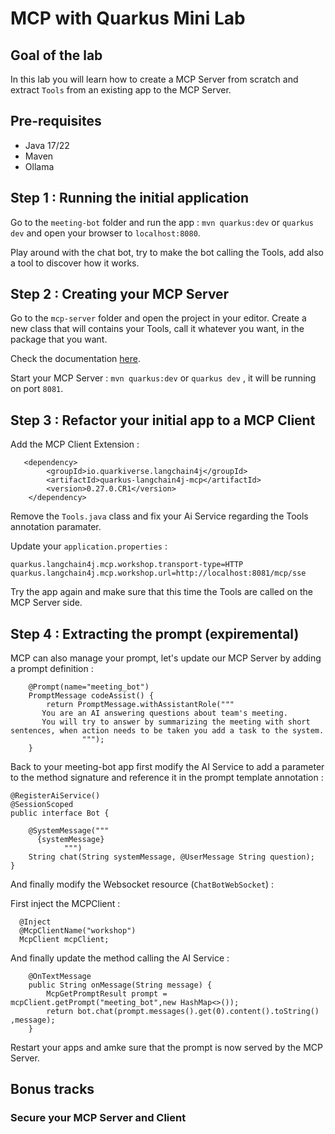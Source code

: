 # MCP with Quarkus Mini Lab

## Goal of the lab

In this lab you will learn how to create a MCP Server from scratch and extract `Tools` from an existing app to the MCP Server.

## Pre-requisites 

* Java 17/22
* Maven
* Ollama

## Step 1 : Running the initial application

Go to the `meeting-bot` folder and run the app : `mvn quarkus:dev` or `quarkus dev` and open your browser to `localhost:8080`. 

Play around with the chat bot, try to make the bot calling the Tools, add also a tool to discover how it works. 

## Step 2 : Creating your MCP Server

Go to the `mcp-server` folder and open the project in your editor. Create a new class that will contains your Tools, call it whatever you want, in the package that you want. 

Check the documentation [here](https://docs.quarkiverse.io/quarkus-mcp-server/dev/). 

Start your MCP Server :  `mvn quarkus:dev` or `quarkus dev` , it will be running on port `8081`. 

## Step 3 : Refactor your initial app to a MCP Client

Add the MCP Client Extension : 

```
   <dependency>
        <groupId>io.quarkiverse.langchain4j</groupId>
        <artifactId>quarkus-langchain4j-mcp</artifactId>
        <version>0.27.0.CR1</version>
    </dependency>
```

Remove the `Tools.java` class and fix your Ai Service regarding the Tools annotation paramater.

Update your `application.properties` : 

```
quarkus.langchain4j.mcp.workshop.transport-type=HTTP
quarkus.langchain4j.mcp.workshop.url=http://localhost:8081/mcp/sse

```

Try the app again and make sure that this time the Tools are called on the MCP Server side. 

## Step 4 : Extracting the prompt (expiremental)

MCP can also manage your prompt, let's update our MCP Server by adding a prompt definition : 

```
    @Prompt(name="meeting_bot")
    PromptMessage codeAssist() {
        return PromptMessage.withAssistantRole("""
       You are an AI answering questions about team's meeting.
       You will try to answer by summarizing the meeting with short sentences, when action needs to be taken you add a task to the system.
                """);
    }

```

Back to your meeting-bot app first modify the AI Service to add a parameter to the method signature and reference it in the prompt template annotation : 

```
@RegisterAiService()
@SessionScoped
public interface Bot {

    @SystemMessage("""
      {systemMessage}
            """)
    String chat(String systemMessage, @UserMessage String question);
}

```

And finally modify the Websocket resource (`ChatBotWebSocket`) : 

First inject the MCPClient : 

```
  @Inject
  @McpClientName("workshop")
  McpClient mcpClient;
```

And finally update the method calling the AI Service : 

```
    @OnTextMessage
    public String onMessage(String message) {
        McpGetPromptResult prompt =  mcpClient.getPrompt("meeting_bot",new HashMap<>());
        return bot.chat(prompt.messages().get(0).content().toString() ,message);
    }
```

Restart your apps and amke sure that the prompt is now served by the MCP Server.

## Bonus tracks 

### Secure your MCP Server and Client



